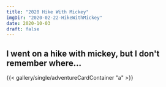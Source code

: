 ```yaml
---
title: "2020 Hike With Mickey"
imgDir: "2020-02-22-HikeWithMickey"
date: 2020-10-03
draft: false
---
```


## I went on a hike with mickey, but I don't remember where...

{{< gallery/single/adventureCardContainer "a" >}}

